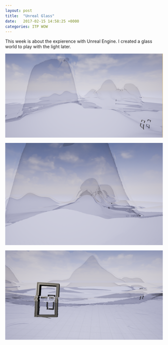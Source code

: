 ```yaml
---
layout: post
title:  "Unreal Glass"
date:   2017-02-15 14:58:25 +0000
categories: ITP WOW
---
```


This week is about the expierence with Unreal Engine. I created a glass world to play with the light later.



![S17](/pics/S17_VR_w301.png)



![S17](/pics/S17_VR_w302.png)



![S17](/pics/S17_VR_w303.png)


